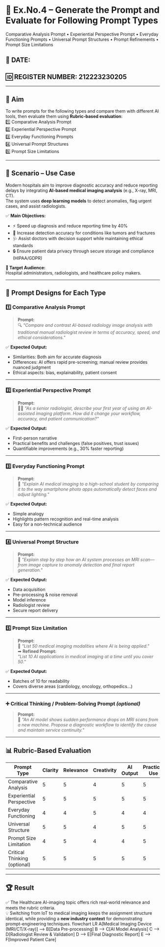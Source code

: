 # 🌟 Ex.No.4 – Generate the Prompt and Evaluate for Following Prompt Types  
Comparative Analysis Prompt • Experiential Perspective Prompt • Everyday Functioning Prompts • Universal Prompt Structures • Prompt Refinements • Prompt Size Limitations  

## 📅 DATE:  
## 🆔 REGISTER NUMBER: 212223230205  

---

## 🎯 **Aim**  
To write prompts for the following types and compare them with different AI tools, then evaluate them using **Rubric-based evaluation**:  
1️⃣ Comparative Analysis Prompt  
2️⃣ Experiential Perspective Prompt  
3️⃣ Everyday Functioning Prompts  
4️⃣ Universal Prompt Structures  
5️⃣ Prompt Size Limitations  

---

## 🏥 **Scenario – Use Case**  
Modern hospitals aim to improve diagnostic accuracy and reduce reporting delays by integrating **AI-based medical imaging analysis** (e.g., X-ray, MRI, CT).  
The system uses **deep learning models** to detect anomalies, flag urgent cases, and assist radiologists.

✅ **Main Objectives:**  
- ⚡ Speed up diagnosis and reduce reporting time by 40%  
- 🧠 Increase detection accuracy for conditions like tumors and fractures  
- 🩺 Assist doctors with decision support while maintaining ethical standards  
- 🔒 Ensure patient data privacy through secure storage and compliance (HIPAA/GDPR)

**🎯 Target Audience:**  
Hospital administrators, radiologists, and healthcare policy makers.

---

## 🧩 **Prompt Designs for Each Type**

### 1️⃣ Comparative Analysis Prompt  
> **Prompt:**  
🔍 *"Compare and contrast AI-based radiology image analysis with traditional manual radiologist review in terms of accuracy, speed, and ethical considerations."*

✅ **Expected Output:**  
- Similarities: Both aim for accurate diagnosis  
- Differences: AI offers rapid pre-screening; manual review provides nuanced judgment  
- Ethical aspects: bias, explainability, patient consent

---

### 2️⃣ Experiential Perspective Prompt  
> **Prompt:**  
👩‍⚕️ *"As a senior radiologist, describe your first year of using an AI-assisted imaging platform. How did it change your workflow, accuracy, and patient communication?"*

✅ **Expected Output:**  
- First-person narrative  
- Practical benefits and challenges (false positives, trust issues)  
- Quantifiable improvements (e.g., 30% faster reporting)

---

### 3️⃣ Everyday Functioning Prompt  
> **Prompt:**  
📱 *"Explain AI medical imaging to a high-school student by comparing it to the way smartphone photo apps automatically detect faces and adjust lighting."*

✅ **Expected Output:**  
- Simple analogy  
- Highlights pattern recognition and real-time analysis  
- Easy for a non-technical audience

---

### 4️⃣ Universal Prompt Structure  
> **Prompt:**  
📖 *"Explain step by step how an AI system processes an MRI scan—from image capture to anomaly detection and final report generation."*

✅ **Expected Output:**  
- Data acquisition  
- Pre-processing & noise removal  
- Model inference  
- Radiologist review  
- Secure report delivery

---

### 5️⃣ Prompt Size Limitation  
> **Prompt:**  
📏 *"List 50 medical imaging modalities where AI is being applied."*  
➡ **Refined Prompt:**  
*"List 10 AI applications in medical imaging at a time until you cover 50."*

✅ **Expected Output:**  
- Batches of 10 for readability  
- Covers diverse areas (cardiology, oncology, orthopedics…)

---

### ➕ Critical Thinking / Problem-Solving Prompt *(optional)*  
> **Prompt:**  
🧠 *"An AI model shows sudden performance drops on MRI scans from a new machine. Propose a diagnostic workflow to identify the cause and maintain service continuity."*

---

## 📊 **Rubric-Based Evaluation**

| Prompt Type                 | Clarity | Relevance | Creativity | AI Output | Practical Use | Overall |
|-----------------------------|--------|-----------|-----------|----------|--------------|--------|
| Comparative Analysis         | 5 | 5 | 4 | 5 | 5 | Excellent |
| Experiential Perspective     | 5 | 5 | 5 | 5 | 5 | Excellent |
| Everyday Functioning         | 4 | 4 | 5 | 4 | 4 | Good |
| Universal Structure          | 5 | 5 | 4 | 5 | 5 | Excellent |
| Prompt Size Limitation       | 4 | 5 | 4 | 4 | 5 | Good |
| Critical Thinking (optional) | 5 | 5 | 5 | 5 | 5 | Excellent |

---

## 🏆 **Result**  
✅ The Healthcare AI-imaging topic offers rich real-world relevance and meets the rubric criteria.  
💡 Switching from IoT to medical imaging keeps the assignment structure identical, while providing a **new industry context** for demonstrating prompt-engineering techniques.
flowchart LR
    A[Medical Imaging Device (MRI/CT/X-ray)] --> B[Data Pre-processing]
    B --> C[AI Model Analysis]
    C --> D[Radiologist Review & Validation]
    D --> E[Final Diagnostic Report]
    E --> F[Improved Patient Care]

